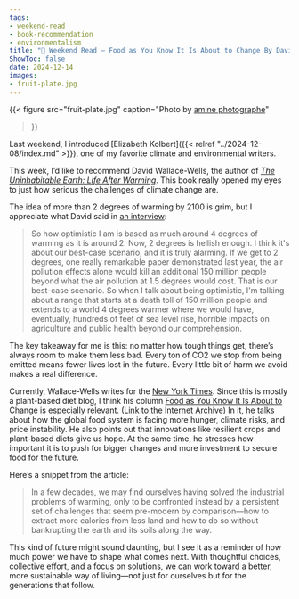 ```yaml
---
tags:
- weekend-read
- book-recommendation
- environmentalism
title: "📰 Weekend Read — Food as You Know It Is About to Change By David Wallace-Wells"
ShowToc: false
date: 2024-12-14
images:
- fruit-plate.jpg
---
```


{{< 
    figure src="fruit-plate.jpg" 
    caption="Photo by [amine photographe](https://www.pexels.com/photo/close-up-shot-of-fruit-salad-14469142/)"
>}}

Last weekend, I introduced [Elizabeth Kolbert]({{< relref
"../2024-12-08/index.md" >}}), one of my favorite climate and environmental
writers.

This week, I’d like to recommend David Wallace-Wells, the author of
*[The Uninhabitable Earth: Life After Warming](https://www.goodreads.com/book/show/41552709-the-uninhabitable-earth)*.
This book really opened my eyes to just how serious the challenges of climate
change are. 

The idea of more than 2 degrees of warming by 2100 is grim, but I appreciate
what David said in [an interview](https://www.npr.org/2023/12/11/1196978511/nprs-book-of-the-day-draft-12-11-2023): 

> So how optimistic I am is based as much around 4 degrees of warming as it is
> around 2. Now, 2 degrees is hellish enough. I think it's about our best-case
> scenario, and it is truly alarming. If we get to 2 degrees, one really
> remarkable paper demonstrated last year, the air pollution effects alone would
> kill an additional 150 million people beyond what the air pollution at 1.5
> degrees would cost. That is our best-case scenario. So when I talk about being
> optimistic, I'm talking about a range that starts at a death toll of 150
> million people and extends to a world 4 degrees warmer where we would have,
> eventually, hundreds of feet of sea level rise, horrible impacts on
> agriculture and public health beyond our comprehension.

The key takeaway for me is this: no matter how tough things get, there’s always
room to make them less bad. Every ton of CO2 we stop from being emitted means
fewer lives lost in the future. Every little bit of harm we avoid makes a real
difference. 

Currently, Wallace-Wells writes for the [New York Times](https://www.nytimes.com/column/david-wallace-wells).
Since this is mostly a plant-based diet blog,
I think his column 
[Food as You Know It Is About to Change](https://www.nytimes.com/2024/07/28/opinion/food-climate-crisis-prices.html) is especially relevant. 
([Link to the Internet Archive](https://web.archive.org/web/20241209012848/https://www.nytimes.com/2024/07/28/opinion/food-climate-crisis-prices.html))
In it, he talks about how the global food
system is facing more hunger, climate risks, and price instability. He also
points out that innovations like resilient crops and plant-based diets give us
hope. At the same time, he stresses how important it is to push for bigger
changes and more investment to secure food for the future.

Here’s a snippet from the article:

> In a few decades, we may find ourselves having solved the industrial problems
> of warming, only to be confronted instead by a persistent set of challenges
> that seem pre-modern by comparison—how to extract more calories from less land
> and how to do so without bankrupting the earth and its soils along the way.

This kind of future might sound daunting, but I see it as a reminder of how much
power we have to shape what comes next. With thoughtful choices, collective
effort, and a focus on solutions, we can work toward a better, more sustainable
way of living—not just for ourselves but for the generations that follow.
